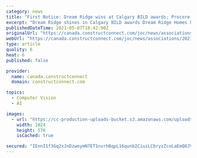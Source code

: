 ```yaml
---
category: news
title: "First Notice: Dream Ridge wins at Calgary BILD awards; Procore acquires AI vision platform; Saskatchewan mental health facility upgrades"
excerpt: "Dream Ridge shines in Calgary BILD awards Dream Ridge Homes has announced it has been named 2020 Builder of the Year (Small Volume Single Family) by BILD Calgary Region Awards. Other Dream Ridge wins"
publishedDateTime: 2021-05-07T18:42:00Z
originalUrl: "https://canada.constructconnect.com/joc/news/associations/2021/05/first-notice-dream-ridge-wins-at-calgary-bild-awards-procore-acquires-ai-vision-platform-saskatchewan-mental-health-facility-upgrades"
webUrl: "https://canada.constructconnect.com/joc/news/associations/2021/05/first-notice-dream-ridge-wins-at-calgary-bild-awards-procore-acquires-ai-vision-platform-saskatchewan-mental-health-facility-upgrades"
type: article
quality: 6
heat: 6
published: false

provider:
  name: canada.constructconnect
  domain: constructconnect.com

topics:
  - Computer Vision
  - AI

images:
  - url: "https://cc-production-uploads-bucket.s3.amazonaws.com/uploads/2021/05/FirstNoticeTemplates_May7-01.png"
    width: 1024
    height: 576
    isCached: true

secured: "IEnnI1f3Gq2xJnDzwoymN7ET1nvrhBqpL16qunb2CiuiLCbryzZcoLaEmQ8JViL1i7XtpYbSbuaO0z3olB9GYHzrZdWx/+eOE1WvVzjXN1opRW2hSXN/1hS1uOpT9YgeDhM11OB/wv99zbmmWq1Z27wUPZe4aXmZyDl5xL/4U3UyI13tq2LENl9ZH1CVCbttChXpIFdJLvHsF03wqkYkpggdWJUouBBOvoxvn94rTkm6tiwV9YQ/bqhkTyI6iqODofmULaHjEYVAWmPIsCRFlKh3MQXINAi1v9myNkohXR5agdVjE0cIlNLVfa8vFEnwuXwNEQEJnjHbIOTL5fkAbhywI/DOv6A+f5PZRV/2mcU=;8Ooi1r979+g7XDL3jGz/3Q=="
---
```


